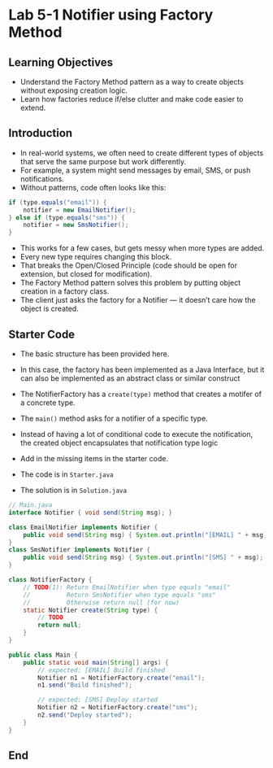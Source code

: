 # Lab 5-1 Notifier using Factory Method

## Learning Objectives

- Understand the Factory Method pattern as a way to create objects without exposing creation logic.
- Learn how factories reduce if/else clutter and make code easier to extend.

## Introduction
- In real-world systems, we often need to create different types of objects that serve the same purpose but work differently.
- For example, a system might send messages by email, SMS, or push notifications. 
- Without patterns, code often looks like this:

```java
if (type.equals("email")) {
    notifier = new EmailNotifier();
} else if (type.equals("sms")) {
    notifier = new SmsNotifier();
}
```

- This works for a few cases, but gets messy when more types are added. 
- Every new type requires changing this block. 
- That breaks the Open/Closed Principle (code should be open for extension, but closed for modification).
- The Factory Method pattern solves this problem by putting object creation in a factory class. 
- The client just asks the factory for a Notifier — it doesn’t care how the object is created.

## Starter Code

- The basic structure has been provided here.
- In this case, the factory has been implemented as a Java Interface, but it can also be implemented as an abstract class or similar construct
- The NotifierFactory has a `create(type)` method that creates a motifer of a concrete type.
- The `main()` method asks for a notifier of a specific type.
- Instead of having a lot of conditional code to execute the notification, the created object encapsulates that notification type logic


- Add in the missing items in the starter code.
- The code is in `Starter.java`
- The solution is in `Solution.java`

```java
// Main.java
interface Notifier { void send(String msg); }

class EmailNotifier implements Notifier {
    public void send(String msg) { System.out.println("[EMAIL] " + msg); }
}
class SmsNotifier implements Notifier {
    public void send(String msg) { System.out.println("[SMS] " + msg); }
}

class NotifierFactory {
    // TODO(1): Return EmailNotifier when type equals "email"
    //          Return SmsNotifier when type equals "sms"
    //          Otherwise return null (for now)
    static Notifier create(String type) {
        // TODO
        return null;
    }
}

public class Main {
    public static void main(String[] args) {
        // expected: [EMAIL] Build finished
        Notifier n1 = NotifierFactory.create("email");
        n1.send("Build finished");

        // expected: [SMS] Deploy started
        Notifier n2 = NotifierFactory.create("sms");
        n2.send("Deploy started");
    }
}

```

## End